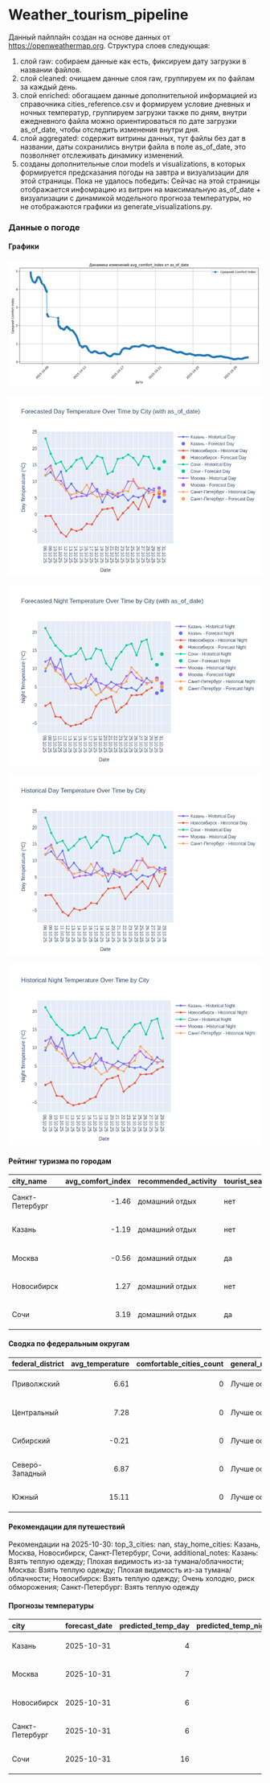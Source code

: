 # Weather_tourism_pipeline
Данный пайплайн создан на основе данных от https://openweathermap.org.
Структура слоев следующая:
  1) слой raw: 
  собираем данные как есть, фиксируем дату загрузки в названии файлов.
  2) слой cleaned:
  очищаем данные слоя raw, группируем их по файлам за каждый день.
  3) слой enriched:
  обогащаем данные дополнительной информацией из справочника cities_reference.csv и формируем условие дневных и ночных температур,
  группируем загрузки также по дням, внутри ежедневного файла можно ориентироваться по дате загрузки as_of_date, чтобы отследить изменения внутри дня.
  4) слой aggregated:
   содержит витрины данных, тут файлы без дат в названии, даты сохранились внутри файла в поле as_of_date, это позволняет отслеживать динамику изменений.
  6) созданы дополнительные слои models и visualizations, в которых формируется предсказания погоды на завтра и визуализации для этой страницы.
  Пока не удалось победить: Сейчас на этой страницы отображается инфомрацию из витрин на максимальную as_of_date + визуализации с динамикой модельного прогноза температуры, 
  но не отображаются графики из generate_visualizations.py.
<!-- WEATHER DATA START -->
### Данные о погоде

#### Графики
![Comfort Index Trend](data/visualizations/comfort_index_trend.png)

![Forecasted Day Temperature](data/visualizations/forecasted_day_temperature.png)

![Forecasted Night Temperature](data/visualizations/forecasted_night_temperature.png)

![Historical Day Temperature](data/visualizations/historical_day_temperature.png)

![Historical Night Temperature](data/visualizations/historical_night_temperature.png)

#### Рейтинг туризма по городам
| city_name       |   avg_comfort_index | recommended_activity   | tourist_season_match   | tourism_season   | tour_recommendation       | as_of_date          |
|:----------------|--------------------:|:-----------------------|:-----------------------|:-----------------|:--------------------------|:--------------------|
| Санкт-Петербург |               -1.46 | домашний отдых         | нет                    | Май-Сентябрь     | домашний отдых вне сезона | 2025-10-30 19:19:00 |
| Казань          |               -1.19 | домашний отдых         | нет                    | Май-Сентябрь     | домашний отдых вне сезона | 2025-10-30 19:19:00 |
| Москва          |               -0.56 | домашний отдых         | да                     | Круглогодично    | домашний отдых в сезон    | 2025-10-30 19:19:00 |
| Новосибирск     |                1.27 | домашний отдых         | нет                    | Июнь-Август      | домашний отдых вне сезона | 2025-10-30 19:19:00 |
| Сочи            |                3.19 | домашний отдых         | да                     | Май-Октябрь      | домашний отдых в сезон    | 2025-10-30 19:19:00 |

#### Сводка по федеральным округам
| federal_district   |   avg_temperature |   comfortable_cities_count | general_recommendation   | as_of_date          |
|:-------------------|------------------:|---------------------------:|:-------------------------|:--------------------|
| Приволжский        |              6.61 |                          0 | Лучше остаться дома      | 2025-10-30 19:19:00 |
| Центральный        |              7.28 |                          0 | Лучше остаться дома      | 2025-10-30 19:19:00 |
| Сибирский          |             -0.21 |                          0 | Лучше остаться дома      | 2025-10-30 19:19:00 |
| Северо-Западный    |              6.87 |                          0 | Лучше остаться дома      | 2025-10-30 19:19:00 |
| Южный              |             15.11 |                          0 | Лучше остаться дома      | 2025-10-30 19:19:00 |

#### Рекомендации для путешествий
Рекомендации на 2025-10-30: top_3_cities: nan, stay_home_cities: Казань, Москва, Новосибирск, Санкт-Петербург, Сочи, additional_notes: Казань: Взять теплую одежду; Плохая видимость из-за тумана/облачности; Москва: Взять теплую одежду; Плохая видимость из-за тумана/облачности; Новосибирск: Взять теплую одежду; Очень холодно, риск обморожения; Санкт-Петербург: Взять теплую одежду

#### Прогнозы температуры
| city            | forecast_date   |   predicted_temp_day |   predicted_temp_night | model_type       | as_of_date          |
|:----------------|:----------------|---------------------:|-----------------------:|:-----------------|:--------------------|
| Казань          | 2025-10-31      |                    4 |                      4 | LinearRegression | 2025-10-30 19:19:28 |
| Москва          | 2025-10-31      |                    7 |                      6 | LinearRegression | 2025-10-30 19:19:28 |
| Новосибирск     | 2025-10-31      |                    6 |                      5 | LinearRegression | 2025-10-30 19:19:28 |
| Санкт-Петербург | 2025-10-31      |                    6 |                      5 | LinearRegression | 2025-10-30 19:19:28 |
| Сочи            | 2025-10-31      |                   16 |                     14 | LinearRegression | 2025-10-30 19:19:28 |


<!-- WEATHER DATA END -->
